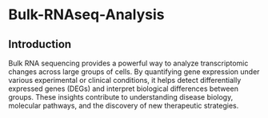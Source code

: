 # Bulk-RNAseq-Analysis
## Introduction 
Bulk RNA sequencing provides a powerful way to analyze transcriptomic changes across large groups of cells. By quantifying gene expression under various experimental or clinical conditions, it helps detect differentially expressed genes (DEGs) and interpret biological differences between groups. These insights contribute to understanding disease biology, molecular pathways, and the discovery of new therapeutic strategies.
